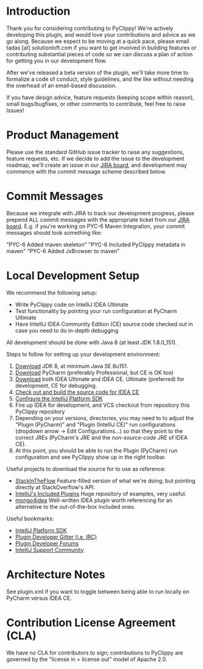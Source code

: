 # Introduction

Thank you for considering contributing to PyClippy! We're actively developing this plugin, and would love your contributions and advice as we go along. Because we expect to be moving at a quick pace, please email tadas [at] solutionloft.com if you want to get involved in building features or contributing substantial pieces of code so we can discuss a plan of action for getting you in our development flow.

After we've released a beta version of the plugin, we'll take more time to formalize a code of conduct, style guidelines, and the like without needing the overhead of an email-based discussion.

If you have design advice, feature requests (keeping scope within reason), small bugs/bugfixes, or other comments to contribute, feel free to raise Issues!

# Product Management

Please use the standard GitHub issue tracker to raise any suggestions, feature requests, etc. If we decide to
add the issue to the development roadmap, we'll create an issue in our [JIRA board](https://solutionloft.atlassian.net/projects/PYC/issues),
and development may commence with the commit message scheme described below.

# Commit Messages

Because we integrate with JIRA to track our development progress, please prepend ALL commit messages with the appropriate
ticket from our [JIRA board](https://solutionloft.atlassian.net/projects/PYC/issues). E.g. if you're working on
PYC-6 Maven Integration, your commit messages should look something like:

"PYC-6 Added maven skeleton"
"PYC-6 Included PyClippy metadata in maven"
"PYC-6 Added JxBrowser to maven"

# Local Development Setup

We recommend the following setup:
* Write PyClippy code on IntelliJ IDEA Ultimate
* Test functionality by pointing your run configuration at PyCharm Ultimate
* Have IntelliJ IDEA Community Edition (CE) source code checked out in case you need to do in-depth debugging

All development should be done with Java 8 (at least JDK 1.8.0_151).

Steps to follow for setting up your development environment:
1) [Download](http://www.oracle.com/technetwork/java/javase/downloads/index.html) JDK 8, at minimum Java SE 8u151.
2) [Download](https://www.jetbrains.com/pycharm/download/) PyCharm (preferably Professional, but CE is OK too)
3) [Download](https://www.jetbrains.com/idea/download/) both IDEA Ultimate and IDEA CE. Ultimate (preferred) for development,
CE for debugging.
4) [Check out and build the source code for IDEA CE](http://www.jetbrains.org/intellij/sdk/docs/basics/checkout_and_build_community.html)
5) [Configure the IntelliJ Platform SDK](http://www.jetbrains.org/intellij/sdk/docs/basics/getting_started/setting_up_environment.html#configuring-intellij-platform-sdk)
6) Fire up IDEA for development, and VCS checkout from repository this PyClippy repository
7) Depending on your versions, directories, you may need to to adjust the "Plugin (PyCharm)" and "Plugin (IntelliJ CE)"
run configurations (dropdown arrow -> Edit Configurations...) so that they point to the correct JREs (PyCharm's JRE
and the *non-source-code* JRE of IDEA CE).
8) At this point, you should be able to run the Plugin (PyCharm) run configuration and see PyClippy show up in the
right toolbar.

Useful projects to download the source for to use as reference:
* [StackInTheFlow](https://github.com/vcu-swim-lab/stack-intheflow) Feature-filled version of what we're doing, but pointing directly
at StackOverflow's API.
* [IntelliJ's Included Plugins](https://github.com/JetBrains/intellij-plugins) Huge repository of examples, very useful.
* [mongo4idea](https://github.com/dboissier/mongo4idea) Well-written IDEA plugin worth referencing for an alternative
to the out-of-the-box included ones.

Useful bookmarks:
* [IntelliJ Platform SDK](http://www.jetbrains.org/intellij/sdk/docs/welcome.html)
* [Plugin Developer Gitter (i.e. IRC)](https://gitter.im/IntelliJ-Plugin-Developers/Lobby?source=orgpage)
* [Plugin Developer Forums](https://intellij-support.jetbrains.com/hc/en-us/community/topics/200366979-IntelliJ-IDEA-Open-API-and-Plugin-Development)
* [IntelliJ Support Community](https://intellij-support.jetbrains.com/hc/en-us/community/topics)

# Architecture Notes

See plugin.xml if you want to toggle between being able to run locally on PyCharm versus IDEA CE.


# Contribution License Agreement (CLA)

We have no CLA for contributors to sign; contributions to PyClippy are governed by the "license in = license out" model of Apache 2.0.
